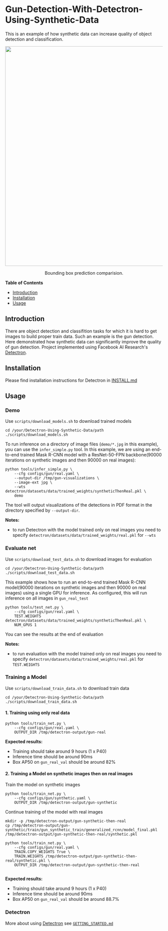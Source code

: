 
# Gun-Detection-With-Detectron-Using-Synthetic-Data
This is an example of how synthetic data can increase quality of object detection and classification.

<div align="center">
  <img src="demo/output/image1.jpg" width="700px" />
  <p>Bounding box prediction comparision.</p>
</div>

**Table of Contents**
* [Introduction](#Introduction)
* [Installation](#Installation)
* [Usage](#Usage)

## Introduction

There are object detection and classifition tasks for which it is hard to get images to build proper train data. Such an example is the gun detection. Here demonstrated how synthetic data can significantly improve the quality of gun detection.
Project implemented using Facebook AI Research's [Detectron](https://github.com/facebookresearch/Detectron).

## Installation

Please find installation instructions for  Detectron  in [INSTALL.md](https://github.com/edgecase-ai/Detectron-Using-Synthetic-Data/blob/master/INSTALL.md)

## Usage

### Demo
Use `scripts/download_models.sh` to download trained models 
```
cd /your/Detectron-Using-Synthetic-Data/path
./scripts/download_models.sh
```
To run inference on a directory of image files (`demo/*.jpg` in this example), you can use the `infer_simple.py` tool. In this example, we are using an end-to-end trained Mask R-CNN model with a ResNet-50-FPN backbone(90000 iterations on synthetic images and then 90000 on real images):
```
python tools/infer_simple.py \
    --cfg configs/gun/real.yaml \
    --output-dir /tmp/gun-visualizations \
    --image-ext jpg \
    --wts detectron/datasets/data/trained_weights/syntheticThenReal.pkl \
    demo
```
The tool will output visualizations of the detections in PDF format in the directory specified by `--output-dir`.
  
**Notes:**

- to run Detectron with the model trained only on real images you need to specify `detectron/datasets/data/trained_weights/real.pkl` for `--wts`

### Evaluate net
Use `scripts/download_test_data.sh` to download images for evaluation
```
cd /your/Detectron-Using-Synthetic-Data/path
./scripts/download_test_data.sh
```
This example shows how to run an end-to-end trained Mask R-CNN model(90000 iterations on synthetic images and then 90000 on real images) using a single GPU for inference. As configured, this will run inference on all images in `gun_real_test`
```
python tools/test_net.py \
    --cfg configs/gun/real.yaml \
    TEST.WEIGHTS  detectron/datasets/data/trained_weights/syntheticThenReal.pkl \
    NUM_GPUS 1
```
You can see the results at the end of evaluation

**Notes:**

- to run evaluation with the model trained only on real images you need to specify `detectron/datasets/data/trained_weights/real.pkl` for `TEST.WEIGHTS`

### Training a Model
Use `scripts/download_train_data.sh` to download train data

```
cd /your/Detectron-Using-Synthetic-Data/path
./scripts/download_train_data.sh
```
#### 1. Training using only real data
```
python tools/train_net.py \
    --cfg configs/gun/real.yaml \
    OUTPUT_DIR /tmp/detectron-output/gun-real
```
  
**Expected results:**

- Training should take around 9 hours (1 x P40)
- Inference time should be around 90ms
- Box AP50 on `gun_real_val` should be around 82% 

#### 2. Training a Model on synthetic images then on real images 
Train the model on synthetic images
```
python tools/train_net.py \
    --cfg configs/gun/synthetic.yaml \
    OUTPUT_DIR /tmp/detectron-output/gun-synthetic
```
  
  Continue training of the model with real images
```
mkdir -p /tmp/detectron-output/gun-synthetic-then-real
cp /tmp/detectron-output/gun-synthetic/train/gun_synthetic_train/generalized_rcnn/model_final.pkl /tmp/detectron-output/gun-synthetic-then-real/synthetic.pkl

python tools/train_net.py \
    --cfg configs/gun/real.yaml \
    TRAIN.COPY_WEIGHTS True \
    TRAIN.WEIGHTS /tmp/detectron-output/gun-synthetic-then-real/synthetic.pkl \
    OUTPUT_DIR /tmp/detectron-output/gun-synthetic-then-real
    
```  
**Expected results:**

- Training should take around 9 hours (1 x P40)
- Inference time should be around 90ms
- Box AP50 on `gun_real_val` should be around 88.7%  


### Detectron
More about using  [Detectron](https://github.com/facebookresearch/Detectron) see [`GETTING_STARTED.md`](https://github.com/facebookresearch/Detectron/blob/master/GETTING_STARTED.md)

